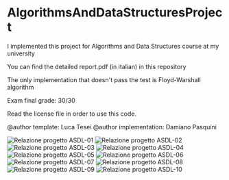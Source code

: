# AlgorithmsAndDataStructuresProject

I implemented this project for Algorithms and Data Structures course at my university

You can find the detailed report.pdf (in italian) in this repository

The only implementation that doesn't pass the test is Floyd-Warshall algorithm

Exam final grade: 30/30

Read the license file in order to use this code.

@author template: Luca Tesei
@author implementation: Damiano Pasquini

![Relazione progetto ASDL-01](https://user-images.githubusercontent.com/85172755/185138383-23dc342a-f1ad-4f17-9c0d-45d2cb4f9fb1.jpg)
![Relazione progetto ASDL-02](https://user-images.githubusercontent.com/85172755/185138754-df8499fa-56fe-465e-b77a-d3dd91313d49.jpg)
![Relazione progetto ASDL-03](https://user-images.githubusercontent.com/85172755/185138812-ef5c3f85-22e1-438e-9e54-417e03711c2b.jpg)
![Relazione progetto ASDL-04](https://user-images.githubusercontent.com/85172755/185138825-af7341c7-aa71-4919-9fc0-3df4847b40f0.jpg)
![Relazione progetto ASDL-05](https://user-images.githubusercontent.com/85172755/185138836-2b2d46f7-dbd1-487c-8a4e-0d6dc0740f3e.jpg)
![Relazione progetto ASDL-06](https://user-images.githubusercontent.com/85172755/185138844-85845d9e-1547-416f-aeb3-61e73924790f.jpg)
![Relazione progetto ASDL-07](https://user-images.githubusercontent.com/85172755/185138853-d21f8029-9f33-4510-9902-ac0c0b62ba28.jpg)
![Relazione progetto ASDL-08](https://user-images.githubusercontent.com/85172755/185138861-65c65e31-b1b2-48d5-a8ce-631e888c42b9.jpg)
![Relazione progetto ASDL-09](https://user-images.githubusercontent.com/85172755/185138867-c4891bc0-5455-4843-8f81-b682f26f3fda.jpg)
![Relazione progetto ASDL-10](https://user-images.githubusercontent.com/85172755/185138874-5eb95eb1-ad0a-4754-ac85-1502e2cc56ea.jpg)
